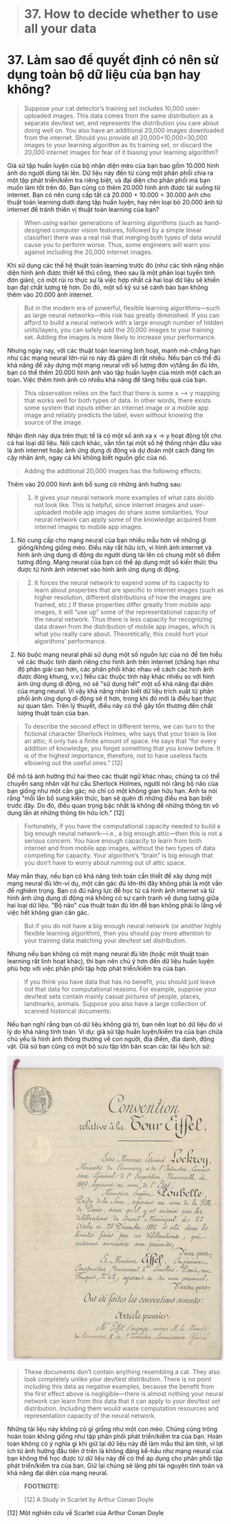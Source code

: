 > # 37. How to decide whether to use all your data

# 37. Làm sao để quyết định có nên sử dụng toàn bộ dữ liệu của bạn hay không?

> Suppose your cat detector’s training set includes 10,000 user-uploaded images. This data comes from the same distribution as a separate dev/test set, and represents the distribution you care about doing well on. You also have an additional 20,000 images downloaded from the internet. Should you provide all 20,000+10,000=30,000 images to your learning algorithm as its training set, or discard the 20,000 internet images for fear of it biasing your learning algorithm?

Giả sử tập huấn luyện của bộ nhận diện mèo của bạn bao gồm 10.000 hình ảnh do người dùng tải lên. Dữ liệu này đến từ cùng một phân phối chia ra một tập phát triển/kiểm tra riêng biệt, và đại diện cho phân phối mà bạn muốn làm tốt trên đó. Bạn cũng có thêm 20.000 hình ảnh được tải xuống từ internet. Bạn có nên cung cấp tất cả 20.000 + 10.000 = 30.000 ảnh cho thuật toán learning dưới dạng tập huấn luyện, hay nên loại bỏ 20.000 ảnh từ internet để tránh thiên vị thuật toán learning của bạn?


> When using earlier generations of learning algorithms (such as hand-designed computer vision features, followed by a simple linear classifier) there was a real risk that merging both types of data would cause you to perform worse. Thus, some engineers will warn you against including the 20,000 internet images.

Khi sử dụng các thế hệ thuật toán learning trước đó (như các tính năng nhận diện hình ảnh được thiết kế thủ công, theo sau là một phân loại tuyến tính đơn giản), có một rủi ro thực sự là việc hợp nhất cả hai loại dữ liệu sẽ khiến bạn đạt chất lượng tệ hơn. Do đó, một số kỹ sư sẽ cảnh báo bạn không thêm vào 20.000 ảnh internet.


> But in the modern era of powerful, flexible learning algorithms—such as large neural networks—this risk has greatly diminished. If you can afford to build a neural network with a large enough number of hidden units/layers, you can safely add the 20,000 images to your training set. Adding the images is more likely to increase your performance.

Nhưng ngày nay, với các thuật toán learning linh hoạt, mạnh mẽ-chẳng hạn như các mạng neural lớn-rủi ro này đã giảm đi rất nhiều. Nếu bạn có thể đủ khả năng để xây dựng một mạng neural với số lượng đơn vị/tầng ẩn đủ lớn, bạn có thể thêm 20.000 hình ảnh vào tập huấn luyện của mình một cách an toàn. Việc thêm hình ảnh có nhiều khả năng để tăng hiệu quả của bạn.


> This observation relies on the fact that there is some x —> y mapping that works well for both types of data. In other words, there exists some system that inputs either an internet image or a mobile app image and reliably predicts the label, even without knowing the source of the image.

Nhận định này dựa trên thực tế là có một số ánh xạ x -> y hoạt động tốt cho cả hai loại dữ liệu. Nói cách khác, vẫn tồn tại một số hệ thống nhận đầu vào là ảnh internet hoặc ảnh ứng dụng di động và dự đoán một cách đáng tin cậy nhãn ảnh, ngay cả khi không biết nguồn gốc của nó.

> Adding the additional 20,000 images has the following effects:

Thêm vào 20.000 hình ảnh bổ sung có những ảnh hưởng sau:


> 1. It gives your neural network more examples of what cats do/do not look like. This is helpful, since internet images and user-uploaded mobile app images do share some similarities. Your neural network can apply some of the knowledge acquired from internet images to mobile app images.

1. Nó cung cấp cho mạng neural của bạn nhiều mẫu hơn về những gì giống/không giống mèo. Điều này rất hữu ích, vì hình ảnh internet và hình ảnh ứng dụng di động do người dùng tải lên có chung một số điểm tương đồng. Mạng neural của bạn có thể áp dụng một số kiến thức thu được từ hình ảnh internet vào hình ảnh ứng dụng di động.


> 2. It forces the neural network to expend some of its capacity to learn about properties that are specific to internet images (such as higher resolution, different distributions of how the images are framed, etc.) If these properties differ greatly from mobile app images, it will “use up” some of the representational capacity of the neural network. Thus there is less capacity for recognizing data drawn from the distribution of mobile app images, which is what you really care about. Theoretically, this could hurt your algorithms’ performance.

2. Nó buộc mạng neural phải sử dụng một số nguồn lực của nó để tìm hiểu về các thuộc tính dành riêng cho hình ảnh trên internet (chẳng hạn như độ phân giải cao hơn, các phân phối khác nhau về cách các hình ảnh được đóng khung, v.v.) Nếu các thuộc tính này khác nhiều so với hình ảnh ứng dụng di động, nó sẽ "sử dụng hết" một số khả năng đại diện của mạng neural. Vì vậy khả năng nhận biết dữ liệu trích xuất từ phân phối ảnh ứng dụng di động sẽ ít hơn, trong khi đó mới là điều bạn thực sự quan tâm. Trên lý thuyết, điều này có thể gây tổn thương đến chất lượng thuật toán của bạn.


> To describe the second effect in different terms, we can turn to the fictional character Sherlock Holmes, who says that your brain is like an attic; it only has a finite amount of space. He says that “for every addition of knowledge, you forget something that you knew before. It is of the highest importance, therefore, not to have useless facts elbowing out the useful ones.” [12]

Để mô tả ảnh hưởng thứ hai theo các thuật ngữ khác nhau, chúng ta có thể chuyển sang nhân vật hư cấu Sherlock Holmes, người nói rằng bộ não của bạn giống như một căn gác; nó chỉ có một không gian hữu hạn. Anh ta nói rằng "mỗi lần bổ sung kiến thức, bạn sẽ quên đi những điều mà bạn biết trước đây. Do đó, điều quan trọng bậc nhất là không để những thông tin vô dụng lấn át những thông tin hữu ích." [12]


> Fortunately, if you have the computational capacity needed to build a big enough neural network—i.e., a big enough attic—then this is not a serious concern. You have enough capacity to learn from both internet and from mobile app images, without the two types of data competing for capacity. Your algorithm’s “brain” is big enough that you don’t have to worry about running out of attic space.

May mắn thay, nếu bạn có khả năng tính toán cần thiết để xây dựng một mạng neural đủ lớn-ví dụ, một căn gác đủ lớn-thì đây không phải là một vấn đề nghiêm trọng. Bạn có đủ năng lực để học từ cả hình ảnh internet và từ hình ảnh ứng dụng di động mà không có sự cạnh tranh về dung lượng giữa hai loại dữ liệu. "Bộ não" của thuật toán đủ lớn để bạn không phải lo lắng về việc hết không gian căn gác.


> But if you do not have a big enough neural network (or another highly flexible learning algorithm), then you should pay more attention to your training data matching your dev/test set distribution.

Nhưng nếu bạn không có một mạng neural đủ lớn (hoặc một thuật toán learning rất linh hoạt khác), thì bạn nên chú ý hơn đến dữ liệu huấn luyện phù hợp với việc phân phối tập hợp phát triển/kiểm tra của bạn.


> If you think you have data that has no benefit, you should just leave out that data for computational reasons. For example, suppose your dev/test sets contain mainly casual pictures of people, places, landmarks, animals. Suppose you also have a large collection of scanned historical documents:

Nếu bạn nghĩ rằng bạn có dữ liệu không giá trị, bạn nên loạt bỏ dữ liệu đó vì lý do khả năng tính toán. Ví dụ: giả sử tập huấn luyện/kiểm tra của bạn chứa chủ yếu là hình ảnh thông thường về con người, địa điểm, địa danh, động vật. Giả sử bạn cũng có một bộ sưu tập lớn bản scan các tài liệu lịch sử:


![img](../imgs/C37_01.png)

> These documents don’t contain anything resembling a cat. They also look completely unlike your dev/test distribution. There is no point including this data as negative examples, because the benefit from the first effect above is negligible—there is almost nothing your neural network can learn from this data that it can apply to your dev/test set distribution. Including them would waste computation resources and representation capacity of the neural network.

Những tài liệu này không có gì giống như một con mèo. Chúng cũng trông hoàn toàn không giống như tập phân phối phát triển/kiểm tra của bạn. Hoàn toàn không có ý nghĩa gì khi giữ lại dữ liệu này để làm mẫu thử âm tính, vì lợi ích từ ảnh hưởng đầu tiên ở trên là không đáng kể-hầu như mạng neural của bạn không thể học được từ dữ liệu này để có thể áp dụng cho phân phối tập phát triển/kiểm tra của bạn. Giữ lại chúng sẽ lãng phí tài nguyên tính toán và khả năng đại diện của mạng neural.


> **FOOTNOTE:**

> [12] A Study in Scarlet​ ​by Arthur Conan Doyle

[12] Một nghiên cứu về Scarlet của Arthur Conan Doyle
